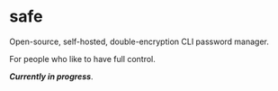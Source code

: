 # safe

Open-source, self-hosted, double-encryption CLI password manager.

For people who like to have full control.

**_Currently in progress_**.
